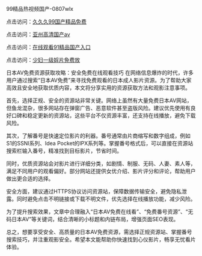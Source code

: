 99精品热视频国产-0807wlx


点击访问：<a href="https://heiliaoga6s9v.pages.dev">久久久99国产精品免费</a>

点击访问：<a href="https://heiliaoe8ajia.pages.dev">亚州高清国产av</a>

点击访问：<a href="https://heiliaoow5kzm.pages.dev">在线观看91精品国产入口</a>

点击访问：<a href="https://heiliaoow5kzm.pages.dev">少妇一级婬片免费放</a>

日本AV免费资源获取攻略：安全免费在线观看技巧
在网络信息爆炸的时代，许多用户通过搜索“日本AV免费”来寻找免费观看的日本成人影片资源。为了帮助大家高效且安全地获取优质内容，本文将分享实用的资源获取方法和观影注意事项。

首先，选择正规、安全的资源站非常关键。网络上虽然有大量免费日本AV网站，但鱼龙混杂，很多网站存在弹窗广告、恶意软件甚至盗版风险。建议优先使用有良好口碑和稳定更新的资源站，这些平台不仅资源丰富，还支持在线播放，避免下载风险。

其次，了解番号是快速定位影片的利器。番号通常由片商缩写和数字组成，例如S1的SSNI系列、Idea Pocket的IPX系列等。掌握番号格式后，可以直接在资源站搜索栏输入番号，精准找到目标影片，节省时间。

同时，优质资源站会对影片进行详细分类，如剧情、制服、无码、人妻、素人等，满足不同用户的观看偏好。部分网站还提供女优介绍、影片评分和评论，帮助用户做出更合适的选择。

安全方面，建议通过HTTPS协议访问资源站，保障数据传输安全，避免隐私泄露。同时避免点击不明链接或下载不明文件，优先选择在线播放功能，减少风险。

为了提升搜索效果，文章中合理融入“日本AV免费在线看”、“免费番号资源”、“无码日本AV”等关键词，结合清晰的小标题和内链布局，增强页面SEO表现。

总之，想要享受安全、高质量的日本AV免费资源，需选择正规资源站、掌握番号搜索技巧，并注重观影安全。希望本文能帮助你快速找到心仪影片，畅享无忧看片体验。

<span style="display:none;">[Canonical link]( https://github.com/wlx080725/12362 ）</span>
<span style="display:none;">[Canonical link](  ）</span>
